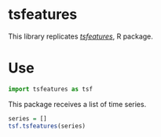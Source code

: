 # tsfeatures

This library replicates _[tsfeatures](https://github.com/robjhyndman/tsfeatures)_, R package.

# Use

``` python
import tsfeatures as tsf
```

This package receives a list of time series.

``` r
series = []
tsf.tsfeatures(series)
```
